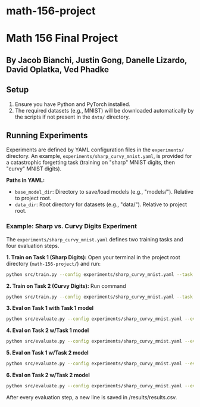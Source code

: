 # math-156-project
# Math 156 Final Project
## By Jacob Bianchi, Justin Gong, Danelle Lizardo, David Oplatka, Ved Phadke

## Setup

1.  Ensure you have Python and PyTorch installed.
2.  The required datasets (e.g., MNIST) will be downloaded automatically by the scripts if not present in the `data/` directory.

## Running Experiments

Experiments are defined by YAML configuration files in the `experiments/` directory. An example, `experiments/sharp_curvy_mnist.yaml`, is provided for a catastrophic forgetting task (training on "sharp" MNIST digits, then "curvy" MNIST digits).

**Paths in YAML:**
*   `base_model_dir`: Directory to save/load models (e.g., "models/"). Relative to project root.
*   `data_dir`: Root directory for datasets (e.g., "data/"). Relative to project root.

### Example: Sharp vs. Curvy Digits Experiment

The `experiments/sharp_curvy_mnist.yaml` defines two training tasks and four evaluation steps.

**1. Train on Task 1 (Sharp Digits):**
   Open your terminal in the project root directory (`math-156-project/`) and run:
   ```bash
   python src/train.py --config experiments/sharp_curvy_mnist.yaml --task task1
   ```
**2. Train on Task 2 (Curvy Digits):**
   Run command
   ```bash
   python src/train.py --config experiments/sharp_curvy_mnist.yaml --task task2
   ```
**3. Eval on Task 1 with Task 1 model**
   ```bash
   python src/evaluate.py --config experiments/sharp_curvy_mnist.yaml --eval_name eval_task1_after_task1
   ```  
**4. Eval on Task 2 w/Task 1 model**
   ```bash
   python src/evaluate.py --config experiments/sharp_curvy_mnist.yaml --eval_name eval_task2_after_task1
   ```  
**5. Eval on Task 1 w/Task 2 model**
   ```bash
   python src/evaluate.py --config experiments/sharp_curvy_mnist.yaml --eval_name eval_task1_after_task2
   ```  
**6. Eval on Task 2 w/Task 2 model**
   ```bash
   python src/evaluate.py --config experiments/sharp_curvy_mnist.yaml --eval_name eval_task2_after_task2
   ```  
After every evaluation step, a new line is saved in /results/results.csv.
